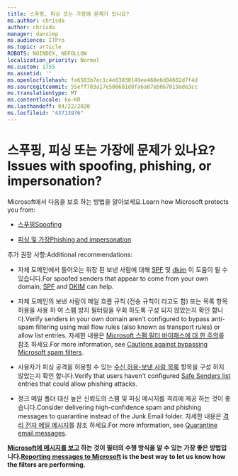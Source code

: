 ```yaml
---
title: 스푸핑, 피싱 또는 가장에 문제가 있나요?
ms.author: chrisda
author: chrisda
manager: dansimp
ms.audience: ITPro
ms.topic: article
ROBOTS: NOINDEX, NOFOLLOW
localization_priority: Normal
ms.custom: 1755
ms.assetid: ''
ms.openlocfilehash: fa6503b7ec1c4e83030149ee460e6d84602d7f4d
ms.sourcegitcommit: 55eff703a17e500681d8fa6a87eb067019ade3cc
ms.translationtype: MT
ms.contentlocale: ko-KR
ms.lasthandoff: 04/22/2020
ms.locfileid: "43713976"
---
```

# <a name="issues-with-spoofing-phishing-or-impersonation"></a><span data-ttu-id="51cd0-102">스푸핑, 피싱 또는 가장에 문제가 있나요?</span><span class="sxs-lookup"><span data-stu-id="51cd0-102">Issues with spoofing, phishing, or impersonation?</span></span>

<span data-ttu-id="51cd0-103">Microsoft에서 다음을 보호 하는 방법을 알아보세요.</span><span class="sxs-lookup"><span data-stu-id="51cd0-103">Learn how Microsoft protects you from:</span></span>

- [<span data-ttu-id="51cd0-104">스푸핑</span><span class="sxs-lookup"><span data-stu-id="51cd0-104">Spoofing</span></span>](https://docs.microsoft.com/office365/securitycompliance/anti-spoofing-protection)

- [<span data-ttu-id="51cd0-105">피싱 및 가장</span><span class="sxs-lookup"><span data-stu-id="51cd0-105">Phishing and impersonation</span></span>](https://docs.microsoft.com/office365/securitycompliance/atp-anti-phishing)

<span data-ttu-id="51cd0-106">추가 권장 사항:</span><span class="sxs-lookup"><span data-stu-id="51cd0-106">Additional recommendations:</span></span>

- <span data-ttu-id="51cd0-107">자체 도메인에서 들어오는 위장 된 보낸 사람에 대해 [SPF](https://docs.microsoft.com/office365/securitycompliance/set-up-spf-in-office-365-to-help-prevent-spoofing) 및 [dkim](https://docs.microsoft.com/office365/securitycompliance/use-dkim-to-validate-outbound-email) 이 도움이 될 수 있습니다.</span><span class="sxs-lookup"><span data-stu-id="51cd0-107">For spoofed senders that appear to come from your own domain, [SPF](https://docs.microsoft.com/office365/securitycompliance/set-up-spf-in-office-365-to-help-prevent-spoofing) and [DKIM](https://docs.microsoft.com/office365/securitycompliance/use-dkim-to-validate-outbound-email) can help.</span></span>

- <span data-ttu-id="51cd0-108">자체 도메인의 보낸 사람이 메일 흐름 규칙 (전송 규칙이 라고도 함) 또는 목록 항목 허용을 사용 하 여 스팸 방지 필터링을 우회 하도록 구성 되지 않았는지 확인 합니다.</span><span class="sxs-lookup"><span data-stu-id="51cd0-108">Verify senders in your own domain aren't configured to bypass anti-spam filtering using mail flow rules (also known as transport rules) or allow list entries.</span></span> <span data-ttu-id="51cd0-109">자세한 내용은 [Microsoft 스팸 필터 바이패스에 대 한 주의](https://docs.microsoft.com/exchange/troubleshoot/antispam/cautions-against-bypassing-spam-filters)를 참조 하세요.</span><span class="sxs-lookup"><span data-stu-id="51cd0-109">For more information, see [Cautions against bypassing Microsoft spam filters](https://docs.microsoft.com/exchange/troubleshoot/antispam/cautions-against-bypassing-spam-filters).</span></span>

- <span data-ttu-id="51cd0-110">사용자가 피싱 공격을 허용할 수 있는 [수신 허용-보낸 사람 목록](https://support.office.com/article/BE1BAEA0-BEAB-4A30-B968-9004332336CE) 항목을 구성 하지 않았는지 확인 합니다.</span><span class="sxs-lookup"><span data-stu-id="51cd0-110">Verify that users haven't configured [Safe Senders list](https://support.office.com/article/BE1BAEA0-BEAB-4A30-B968-9004332336CE) entries that could allow phishing attacks.</span></span>

- <span data-ttu-id="51cd0-111">정크 메일 폴더 대신 높은 신뢰도의 스팸 및 피싱 메시지를 격리에 제공 하는 것이 좋습니다.</span><span class="sxs-lookup"><span data-stu-id="51cd0-111">Consider delivering high-confidence spam and phishing messages to quarantine instead of the Junk Email folder.</span></span> <span data-ttu-id="51cd0-112">자세한 내용은 [격리 전자 메일 메시지](https://docs.microsoft.com/office365/securitycompliance/quarantine-email-messages)를 참조 하세요.</span><span class="sxs-lookup"><span data-stu-id="51cd0-112">For more information, see [Quarantine email messages](https://docs.microsoft.com/office365/securitycompliance/quarantine-email-messages).</span></span>

<span data-ttu-id="51cd0-113">**[Microsoft에 메시지를 보고](https://support.office.com/article/b5caa9f1-cdf3-4443-af8c-ff724ea719d2) 하는 것이 필터의 수행 방식을 알 수 있는 가장 좋은 방법입니다.**</span><span class="sxs-lookup"><span data-stu-id="51cd0-113">**[Reporting messages to Microsoft](https://support.office.com/article/b5caa9f1-cdf3-4443-af8c-ff724ea719d2) is the best way to let us know how the filters are performing.**</span></span>
